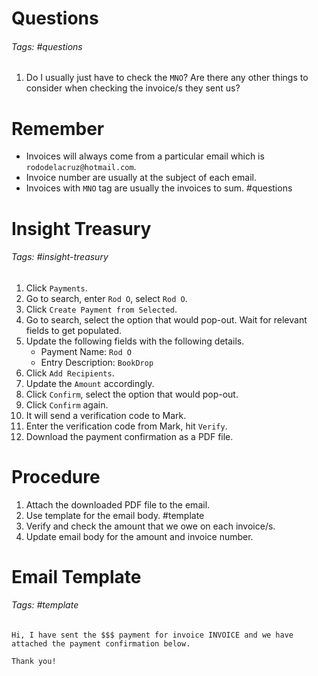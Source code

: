 # Questions
###### Tags: #questions 
1. Do I usually just have to check the `MNO`? Are there any other things to consider when checking the invoice/s they sent us?

# Remember
- Invoices will always come from a particular email which is `rododelacruz@hotmail.com`.
- Invoice number are usually at the subject of each email.
- Invoices with `MNO` tag are usually the invoices to sum. #questions 

# Insight Treasury
###### Tags: #insight-treasury 
1. Click `Payments`.
2. Go to search, enter `Rod O`, select `Rod O`.
3. Click `Create Payment from Selected`.
4. Go to search, select the option that would pop-out. Wait for relevant fields to get populated.
5. Update the following fields with the following details.
	- Payment Name: `Rod O`
	- Entry Description: `BookDrop`
6. Click `Add Recipients`.
7. Update the `Amount` accordingly.
8. Click `Confirm`, select the option that would pop-out.
9. Click `Confirm` again.
10. It will send a verification code to Mark.
11. Enter the verification code from Mark, hit `Verify`.
12. Download the payment confirmation as a PDF file.


# Procedure
1. Attach the downloaded PDF file to the email.
2. Use template for the email body. #template 
3. Verify and check the amount that we owe on each invoice/s.
4. Update email body for the amount and invoice number.

# Email Template
###### Tags: #template 

```
Hi, I have sent the $$$ payment for invoice INVOICE and we have attached the payment confirmation below.

Thank you!
```
